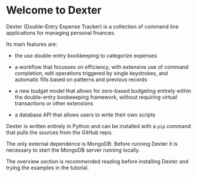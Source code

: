 # Welcome to Dexter

Dexter (Double-Entry Expense Tracker) is a collection of command line applications for managing personal finances.

Its main features are:

* the use double-entry bookkeeping to categorize expenses

* a workflow that focusses on efficiency, with extensive use of command completion, edit operations triggered by single keystrokes, and automatic fills based on patterns and previous records

* a new budget model that allows for zero-based budgeting entirely within the double-entry bookeeeping framework, without requiring virtual transactions or other extensions

* a database API that allows users to write their own scripts

Dexter is written entirely in Python and can be installed with a `pip` command that pulls the sources from the GitHub repo.

The only external dependence is MongoDB.
Before running Dexter it is necessary to start the MongoDB server running locally.

The overview section is recommended reading before installing Dexter and trying the examples in the tutorial.

